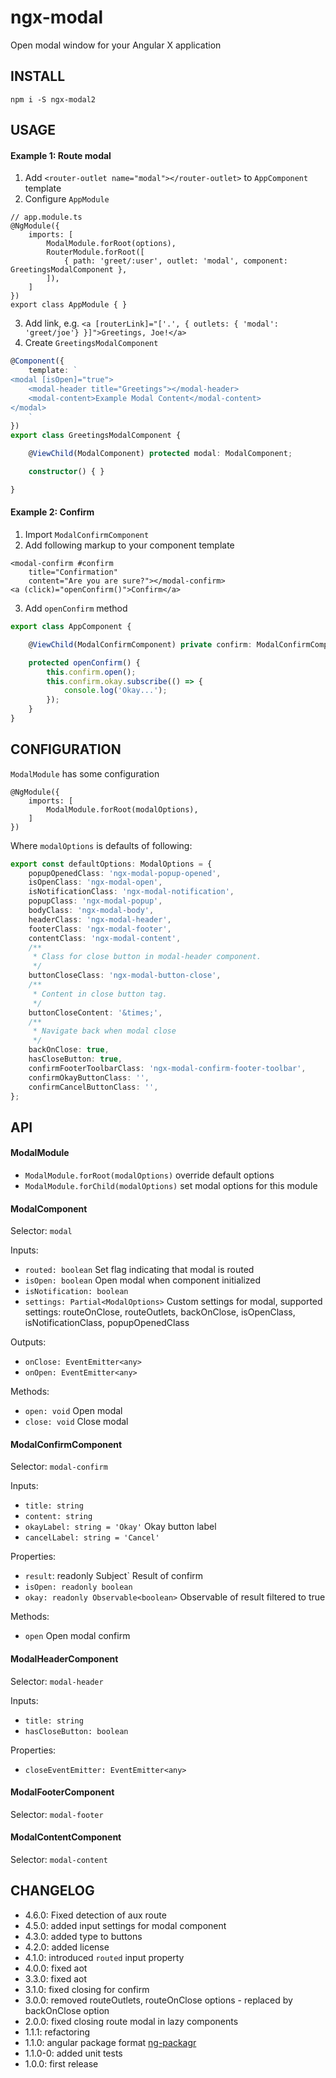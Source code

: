 # ngx-modal
Open modal window for your Angular X application

INSTALL
---
```
npm i -S ngx-modal2
```

USAGE
---
#### Example 1: Route modal
1. Add `<router-outlet name="modal"></router-outlet>` to `AppComponent` template
2. Configure `AppModule`
```
// app.module.ts
@NgModule({
    imports: [
        ModalModule.forRoot(options),
        RouterModule.forRoot([
            { path: 'greet/:user', outlet: 'modal', component: GreetingsModalComponent },
        ]),
    ]
})
export class AppModule { }
```
3. Add link, e.g. `<a [routerLink]="['.', { outlets: { 'modal': 'greet/joe'} }]">Greetings, Joe!</a>`
4. Create `GreetingsModalComponent`
```ts
@Component({
    template: `
<modal [isOpen]="true">
    <modal-header title="Greetings"></modal-header>
    <modal-content>Example Modal Content</modal-content>
</modal>
    `
})
export class GreetingsModalComponent {

    @ViewChild(ModalComponent) protected modal: ModalComponent;

    constructor() { }

}
```

#### Example 2: Confirm
1. Import `ModalConfirmComponent`
2. Add following markup to your component template
```
<modal-confirm #confirm 
    title="Confirmation" 
    content="Are you are sure?"></modal-confirm>
<a (click)="openConfirm()">Confirm</a>
```
3. Add `openConfirm` method
```ts
export class AppComponent {

    @ViewChild(ModalConfirmComponent) private confirm: ModalConfirmComponent;

    protected openConfirm() {
        this.confirm.open();
        this.confirm.okay.subscribe(() => {
            console.log('Okay...');
        });
    }
}
```

CONFIGURATION
---
`ModalModule` has some configuration
```
@NgModule({
    imports: [
        ModalModule.forRoot(modalOptions),
    ]
})
```
Where `modalOptions` is defaults of following:
```ts
export const defaultOptions: ModalOptions = {
    popupOpenedClass: 'ngx-modal-popup-opened',
    isOpenClass: 'ngx-modal-open',
    isNotificationClass: 'ngx-modal-notification',
    popupClass: 'ngx-modal-popup',
    bodyClass: 'ngx-modal-body',
    headerClass: 'ngx-modal-header',
    footerClass: 'ngx-modal-footer',
    contentClass: 'ngx-modal-content',
    /**
     * Class for close button in modal-header component.
     */
    buttonCloseClass: 'ngx-modal-button-close',
    /**
     * Content in close button tag.
     */
    buttonCloseContent: '&times;',
    /**
     * Navigate back when modal close
     */
    backOnClose: true,
    hasCloseButton: true,
    confirmFooterToolbarClass: 'ngx-modal-confirm-footer-toolbar',
    confirmOkayButtonClass: '',
    confirmCancelButtonClass: '',
};
```

API
---
#### ModalModule
* `ModalModule.forRoot(modalOptions)` override default options
* `ModalModule.forChild(modalOptions)` set modal options for this module

#### ModalComponent

Selector: `modal`

Inputs:
* `routed: boolean` Set flag indicating that modal is routed
* `isOpen: boolean` Open modal when component initialized
* `isNotification: boolean`
* `settings: Partial<ModalOptions>` Custom settings for modal,
  supported settings: routeOnClose, routeOutlets, backOnClose, isOpenClass, isNotificationClass, popupOpenedClass

Outputs:
* `onClose: EventEmitter<any>`
* `onOpen: EventEmitter<any>`

Methods:
* `open: void` Open modal
* `close: void` Close modal

#### ModalConfirmComponent

Selector: `modal-confirm`

Inputs:
* `title: string`
* `content: string`
* `okayLabel: string = 'Okay'` Okay button label
* `cancelLabel: string = 'Cancel'`

Properties:
* `result`: readonly Subject<boolean>` Result of confirm
* `isOpen: readonly boolean`
* `okay: readonly Observable<boolean>` Observable of result filtered to true

Methods:
* `open` Open modal confirm

#### ModalHeaderComponent

Selector: `modal-header`

Inputs:
* `title: string`
* `hasCloseButton: boolean`

Properties:
* `closeEventEmitter: EventEmitter<any>`

#### ModalFooterComponent

Selector: `modal-footer`

#### ModalContentComponent

Selector: `modal-content`

CHANGELOG
---
* 4.6.0: Fixed detection of aux route
* 4.5.0: added input settings for modal component
* 4.3.0: added type to buttons
* 4.2.0: added license
* 4.1.0: introduced `routed` input property
* 4.0.0: fixed aot
* 3.3.0: fixed aot
* 3.1.0: fixed closing for confirm
* 3.0.0: removed routeOutlets, routeOnClose options - replaced by backOnClose option
* 2.0.0: fixed closing route modal in lazy components
* 1.1.1: refactoring
* 1.1.0: angular package format [ng-packagr](https://github.com/dherges/ng-packagr)
* 1.1.0-0: added unit tests
* 1.0.0: first release
